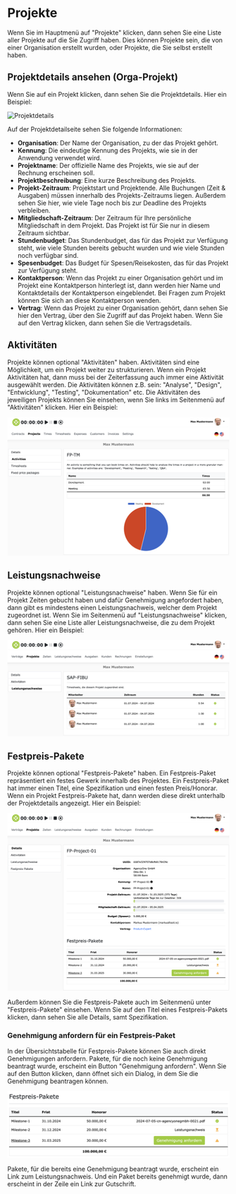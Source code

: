 # Projekte

Wenn Sie im Hauptmenü auf "Projekte" klicken, dann sehen Sie eine Liste aller Projekte auf die Sie Zugriff haben.
Dies können Projekte sein, die von einer Organisation erstellt wurden, oder Projekte, die Sie selbst erstellt haben.

## Projektdetails ansehen (Orga-Projekt)

Wenn Sie auf ein Projekt klicken, dann sehen Sie die Projektdetails. Hier ein Beispiel:

![Projektdetails](../img/context-freelance/project-col-info-de.png)

Auf der Projektdetailseite sehen Sie folgende Informationen:

- **Organisation**: Der Name der Organisation, zu der das Projekt gehört.
- **Kennung**: Die eindeutige Kennung des Projekts, wie sie in der Anwendung verwendet wird.
- **Projektname**: Der offizielle Name des Projekts, wie sie auf der Rechnung erscheinen soll.
- **Projektbeschreibung**: Eine kurze Beschreibung des Projekts.
- **Projekt-Zeitraum**: Projektstart und Projektende. Alle Buchungen (Zeit & Ausgaben) müssen innerhalb des Projekts-Zeitraums liegen. Außerdem sehen Sie hier, wie viele Tage noch bis zur Deadline des Projekts verbleiben.
- **Mitgliedschaft-Zeitraum**: Der Zeitraum für Ihre persönliche Mitgliedschaft in dem Projekt. Das Projekt ist für Sie nur in diesem Zeitraum sichtbar.
- **Stundenbudget**: Das Stundenbudget, das für das Projekt zur Verfügung steht, wie viele Stunden bereits gebucht wurden und wie viele Stunden noch verfügbar sind.
- **Spesenbudget**: Das Budget für Spesen/Reisekosten, das für das Projekt zur Verfügung steht.
- **Kontaktperson**: Wenn das Projekt zu einer Organisation gehört und im Projekt eine Kontaktperson hinterlegt ist, dann werden hier Name und Kontaktdetails der Kontaktperson eingeblendet. Bei Fragen zum Projekt können Sie sich an diese Kontaktperson wenden.
- **Vertrag**: Wenn das Projekt zu einer Organisation gehört, dann sehen Sie hier den Vertrag, über den Sie Zugriff auf das Projekt haben. Wenn Sie auf den Vertrag klicken, dann sehen Sie die Vertragsdetails.

## Aktivitäten

Projekte können optional "Aktivitäten" haben. 
Aktivitäten sind eine Möglichkeit, um ein Projekt weiter zu strukturieren.
Wenn ein Projekt Aktivitäten hat, dann muss bei der Zeiterfassung auch immer eine Aktivität ausgewählt werden.
Die Aktivitäten können z.B. sein: "Analyse", "Design", "Entwicklung", "Testing", "Dokumentation" etc. 
Die Aktivitäten des jeweiligen Projekts können Sie einsehen, wenn Sie links im Seitenmenü auf "Aktivitäten" klicken.
Hier ein Beispiel: 

![Aktivitäten](../img/context-freelance/project-activities-de.png)

## Leistungsnachweise

Projekte können optional "Leistungsnachweise" haben.
Wenn Sie für ein Projekt Zeiten gebucht haben und dafür Genehmigung angefordert haben, dann gibt es mindestens einen Leistungsnachweis, welcher dem Projekt zugeordnet ist.
Wenn Sie im Seitenmenü auf "Leistungsnachweise" klicken, dann sehen Sie eine Liste aller Leistungsnachweise, die zu dem Projekt gehören.
Hier ein Beispiel:

![Aktivitäten](../img/context-freelance/project-timesheets-de.png)

## Festpreis-Pakete

Projekte können optional "Festpreis-Pakete" haben.
Ein Festpreis-Paket repräsentiert ein festes Gewerk innerhalb des Projektes. 
Ein Festpreis-Paket hat immer einen Titel, eine Spezifikation und einen festen Preis/Honorar.
Wenn ein Projekt Festpreis-Pakete hat, dann werden diese direkt unterhalb der Projektdetails angezeigt. 
Hier ein Beispiel:

![Aktivitäten](../img/context-freelance/project-fpp-de.png)

Außerdem können Sie die Festpreis-Pakete auch im Seitenmenü unter "Festpreis-Pakete" einsehen.
Wenn Sie auf den Titel eines Festpreis-Pakets klicken, dann sehen Sie alle Details, samt Spezifikation.

### Genehmigung anfordern für ein Festpreis-Paket

In der Übersichtstabelle für Festpreis-Pakete können Sie auch direkt Genehmigungen anfordern.
Pakete, für die noch keine Genehmigung beantragt wurde, erscheint ein Button "Genehmigung anfordern".
Wenn Sie auf den Button klicken, dann öffnet sich ein Dialog, in dem Sie die Genehmigung beantragen können.

![Aktivitäten](../img/context-freelance/project-fpp-table-de.png)

Pakete, für die bereits eine Genehmigung beantragt wurde, erscheint ein Link zum Leistungsnachweis.
Und ein Paket bereits genehmigt wurde, dann erscheint in der Zeile ein Link zur Gutschrift.
